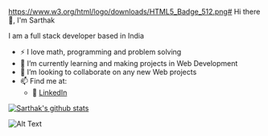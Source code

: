 https://www.w3.org/html/logo/downloads/HTML5_Badge_512.png# Hi there 👋, I'm Sarthak

I am a full stack developer based in India

- ⚡️ I love math, programming and problem solving
- 🌱 I’m currently learning and making projects in Web Development
- 👯 I’m looking to collaborate on any new Web projects
- 📫 Find me at:
  - 🏢 [LinkedIn](https://www.linkedin.com/in/sarthak-srivastava295/)


[![Sarthak's github stats](https://github-readme-stats.vercel.app/api?username=sarthak-dv&count_private=true&show_icons=true&theme=radical&hide_rank=false)](https://github.com/sarthak-dv/github-readme-stats)



![Alt Text](https://www.aalpha.net/wp-content/uploads/2020/12/full-stack-development.gif)
